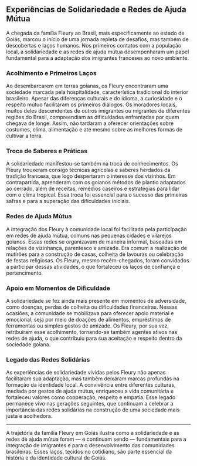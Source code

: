 ## Experiências de Solidariedade e Redes de Ajuda Mútua

A chegada da família Fleury ao Brasil, mais especificamente ao estado de Goiás, marcou o início de uma jornada repleta de desafios, mas também de descobertas e laços humanos. Nos primeiros contatos com a população local, a solidariedade e as redes de ajuda mútua desempenharam um papel fundamental para a adaptação dos imigrantes franceses ao novo ambiente.

### Acolhimento e Primeiros Laços

Ao desembarcarem em terras goianas, os Fleury encontraram uma sociedade marcada pela hospitalidade, característica tradicional do interior brasileiro. Apesar das diferenças culturais e do idioma, a curiosidade e o respeito mútuo facilitaram os primeiros diálogos. Os moradores locais, muitos deles descendentes de outros imigrantes ou migrantes de diferentes regiões do Brasil, compreendiam as dificuldades enfrentadas por quem chegava de longe. Assim, não tardaram a oferecer orientações sobre costumes, clima, alimentação e até mesmo sobre as melhores formas de cultivar a terra.

### Troca de Saberes e Práticas

A solidariedade manifestou-se também na troca de conhecimentos. Os Fleury trouxeram consigo técnicas agrícolas e saberes herdados da tradição francesa, que logo despertaram o interesse dos vizinhos. Em contrapartida, aprenderam com os goianos métodos de plantio adaptados ao cerrado, além de receitas, remédios caseiros e estratégias para lidar com o clima tropical. Essa troca foi essencial para o sucesso das primeiras safras e para a superação das dificuldades iniciais.

### Redes de Ajuda Mútua

A integração dos Fleury à comunidade local foi facilitada pela participação em redes de ajuda mútua, comuns nas pequenas cidades e vilarejos goianos. Essas redes se organizavam de maneira informal, baseadas em relações de vizinhança, parentesco e amizade. Era comum a realização de mutirões para a construção de casas, colheita de lavouras ou celebração de festas religiosas. Os Fleury, mesmo recém-chegados, foram convidados a participar dessas atividades, o que fortaleceu os laços de confiança e pertencimento.

### Apoio em Momentos de Dificuldade

A solidariedade se fez ainda mais presente em momentos de adversidade, como doenças, perdas de colheita ou dificuldades financeiras. Nessas ocasiões, a comunidade se mobilizava para oferecer apoio material e emocional, seja por meio de doações de alimentos, empréstimos de ferramentas ou simples gestos de amizade. Os Fleury, por sua vez, retribuíram esse acolhimento, tornando-se também agentes ativos nas redes de ajuda, o que contribuiu para sua aceitação e respeito dentro da sociedade goiana.

### Legado das Redes Solidárias

As experiências de solidariedade vividas pelos Fleury não apenas facilitaram sua adaptação, mas também deixaram marcas profundas na formação da identidade local. A convivência entre diferentes culturas, mediada por gestos de ajuda mútua, enriqueceu a vida comunitária e fortaleceu valores como cooperação, respeito e empatia. Esse legado permanece vivo nas gerações seguintes, que continuam a celebrar a importância das redes solidárias na construção de uma sociedade mais justa e acolhedora.

---

A trajetória da família Fleury em Goiás ilustra como a solidariedade e as redes de ajuda mútua foram — e continuam sendo — fundamentais para a integração de imigrantes e para o desenvolvimento das comunidades brasileiras. Esses laços, tecidos no cotidiano, são parte essencial da história e da identidade cultural de Goiás.